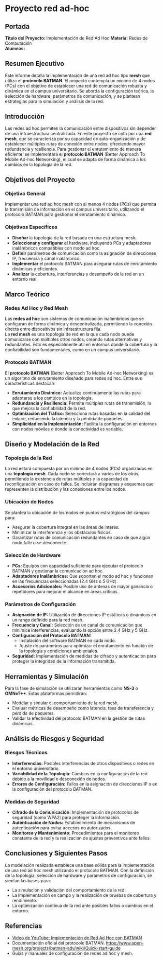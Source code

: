 # Proyecto red ad-hoc

## Portada

**Título del Proyecto:** Implementación de Red Ad Hoc
**Materia:** Redes de Computación  
**Alumnos:** 

## Resumen Ejecutivo

Este informe detalla la implementación de una red ad hoc tipo **mesh** que utiliza el **protocolo BATMAN**. El proyecto contempla un mínimo de 4 nodos (PCs) con el objetivo de establecer una red de comunicación robusta y dinámica en el campus universitario. Se aborda la configuración teórica, la selección de hardware, parámetros de comunicación, y se plantean estrategias para la simulación y análisis de la red.

## Introducción

Las redes ad hoc permiten la comunicación entre dispositivos sin depender de una infraestructura centralizada. En este proyecto se opta por una **red mesh**, que se caracteriza por su capacidad de auto-organización y de establecer múltiples rutas de conexión entre nodos, ofreciendo mayor redundancia y resiliencia. Para gestionar el enrutamiento de manera eficiente, se implementará el **protocolo BATMAN** (Better Approach To Mobile Ad-hoc Networking), el cual se adapta de forma dinámica a los cambios en la topología de la red.

## Objetivos del Proyecto

### Objetivo General

Implementar una red ad hoc mesh con al menos 4 nodos (PCs) que permita la transmisión de información en el campus universitario, utilizando el protocolo BATMAN para gestionar el enrutamiento dinámico.

### Objetivos Específicos

- **Diseñar** la topología de la red basada en una estructura mesh.
- **Seleccionar y configurar** el hardware, incluyendo PCs y adaptadores inalámbricos compatibles con modo ad hoc.
- **Definir** parámetros de comunicación como la asignación de direcciones IP, frecuencia y canal inalámbrico.
- **Implementar** el protocolo BATMAN para asegurar rutas de enrutamiento dinámicas y eficientes.
- **Analizar** la cobertura, interferencias y desempeño de la red en un entorno real.

## Marco Teórico

### Redes Ad Hoc y Red Mesh

Las **redes ad hoc** son sistemas de comunicación inalámbricos que se configuran de forma dinámica y descentralizada, permitiendo la conexión directa entre dispositivos sin infraestructura fija.  
La **red mesh** es una topología de red en la que cada nodo puede comunicarse con múltiples otros nodos, creando rutas alternativas y redundantes. Esto es especialmente útil en entornos donde la cobertura y la confiabilidad son fundamentales, como en un campus universitario.

### Protocolo BATMAN

El **protocolo BATMAN** (Better Approach To Mobile Ad-hoc Networking) es un algoritmo de enrutamiento diseñado para redes ad hoc. Entre sus características destacan:
- **Enrutamiento Dinámico:** Actualiza continuamente las rutas para adaptarse a los cambios en la topología.
- **Redundancia y Resiliencia:** Permite múltiples rutas de transmisión, lo que mejora la confiabilidad de la red.
- **Optimización del Tráfico:** Selecciona rutas basadas en la calidad del enlace, reduciendo la latencia y la pérdida de paquetes.
- **Simplicidad en la Implementación:** Facilita la configuración en entornos con nodos móviles o donde la conectividad es variable.

## Diseño y Modelación de la Red

### Topología de la Red

La red estará compuesta por un mínimo de 4 nodos (PCs) organizados en una **topología mesh**. Cada nodo se conectará a varios de los otros, permitiendo la existencia de rutas múltiples y la capacidad de reconfiguración en caso de fallos. Se incluirán diagramas y esquemas que representen la distribución y las conexiones entre los nodos.

### Ubicación de Nodos

Se plantea la ubicación de los nodos en puntos estratégicos del campus para:
- Asegurar la cobertura integral en las áreas de interés.
- Minimizar la interferencia y los obstáculos físicos.
- Garantizar rutas de comunicación redundantes en caso de que algún nodo falle o se desconecte.

### Selección de Hardware

- **PCs:** Equipos con capacidad suficiente para ejecutar el protocolo BATMAN y gestionar la comunicación ad hoc.
- **Adaptadores Inalámbricos:** Que soporten el modo ad hoc y funcionen en las frecuencias seleccionadas (2.4 GHz o 5 GHz).
- **Accesorios Adicionales:** Posible uso de antenas de mayor ganancia o repetidores para mejorar el alcance en áreas críticas.

### Parámetros de Configuración

- **Asignación de IP:** Utilización de direcciones IP estáticas o dinámicas en un rango definido para la red mesh.
- **Frecuencia y Canal:** Selección de un canal de comunicación que minimice interferencias, evaluando la opción entre 2.4 GHz y 5 GHz.
- **Configuración del Protocolo BATMAN:**
  - Instalación del software BATMAN en cada nodo.
  - Ajuste de parámetros para optimizar el enrutamiento en función de la topología y condiciones ambientales.
- **Seguridad:** Implementación de medidas de cifrado y autenticación para proteger la integridad de la información transmitida.

## Herramientas y Simulación

Para la fase de simulación se utilizarán herramientas como **NS-3** o **OMNeT++**. Estas plataformas permitirán:
- Modelar y simular el comportamiento de la red mesh.
- Evaluar métricas de desempeño como latencia, tasa de transferencia y pérdida de paquetes.
- Validar la efectividad del protocolo BATMAN en la gestión de rutas dinámicas.

## Análisis de Riesgos y Seguridad

### Riesgos Técnicos

- **Interferencias:** Posibles interferencias de otros dispositivos o redes en el entorno universitario.
- **Variabilidad de la Topología:** Cambios en la configuración de la red debido a la movilidad o desconexión de nodos.
- **Errores de Configuración:** Fallos en la asignación de direcciones IP o en la configuración del protocolo BATMAN.

### Medidas de Seguridad

- **Cifrado de la Comunicación:** Implementación de protocolos de seguridad (como WPA2) para proteger la información.
- **Autenticación de Nodos:** Establecimiento de mecanismos de autenticación para evitar accesos no autorizados.
- **Monitoreo y Mantenimiento:** Procedimientos para el monitoreo constante de la red y la realización de ajustes preventivos ante fallos.

## Conclusiones y Siguientes Pasos

La modelación realizada establece una base sólida para la implementación de una red ad hoc mesh utilizando el protocolo BATMAN. Con la definición de la topología, selección de hardware y parámetros de configuración, se sientan las bases para:
- La simulación y validación del comportamiento de la red.
- La implementación en campo y la realización de pruebas de cobertura y rendimiento.
- La optimización continua de la red ante posibles fallos o cambios en el entorno.

## Referencias

- [Video de YouTube: Implementación de Red Ad Hoc con BATMAN](https://www.youtube.com/watch?v=121R1wPo2Eo)
- Documentación oficial del protocolo BATMAN. https://www.open-mesh.org/projects/batman-adv/wiki/Quick-start-guide
- Guías y manuales de configuración de redes ad hoc y mesh.
